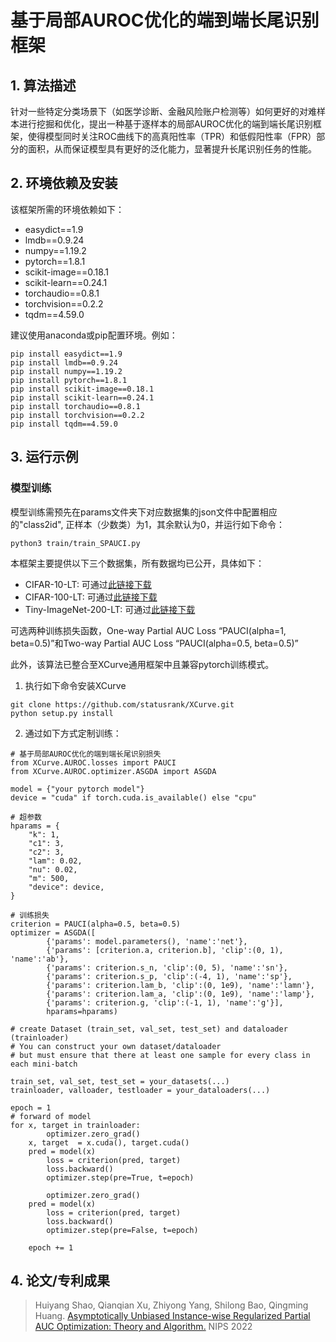 # 基于局部AUROC优化的端到端长尾识别框架

## 1. 算法描述
针对一些特定分类场景下（如医学诊断、金融风险账户检测等）如何更好的对难样本进行挖掘和优化，提出一种基于逐样本的局部AUROC优化的端到端长尾识别框架，使得模型同时关注ROC曲线下的高真阳性率（TPR）和低假阳性率（FPR）部分的面积，从而保证模型具有更好的泛化能力，显著提升长尾识别任务的性能。

## 2. 环境依赖及安装
该框架所需的环境依赖如下：
- easydict==1.9
- lmdb==0.9.24
- numpy==1.19.2
- pytorch==1.8.1
- scikit-image==0.18.1
- scikit-learn==0.24.1
- torchaudio==0.8.1
- torchvision==0.2.2
- tqdm==4.59.0

建议使用anaconda或pip配置环境。例如：
```
pip install easydict==1.9
pip install lmdb==0.9.24
pip install numpy==1.19.2
pip install pytorch==1.8.1
pip install scikit-image==0.18.1
pip install scikit-learn==0.24.1
pip install torchaudio==0.8.1
pip install torchvision==0.2.2
pip install tqdm==4.59.0
```

## 3. 运行示例

### 模型训练
模型训练需预先在params文件夹下对应数据集的json文件中配置相应的"class2id", 正样本（少数类）为1，其余默认为0，并运行如下命令：
```
python3 train/train_SPAUCI.py
```

本框架主要提供以下三个数据集，所有数据均已公开，具体如下：
- CIFAR-10-LT: 可通过[此链接下载](https://github.com/statusrank/XCurve/tree/master/example/data)
- CIFAR-100-LT: 可通过[此链接下载](https://github.com/statusrank/XCurve/tree/master/example/data)
- Tiny-ImageNet-200-LT: 可通过[此链接下载](https://drive.google.com/file/d/1WYoQrDIDK-E2aK8Rj_Vph_MBXIDjusHs/view)

可选两种训练损失函数，One-way Partial AUC Loss “PAUCI(alpha=1, beta=0.5)”和Two-way Partial AUC Loss “PAUCI(alpha=0.5, beta=0.5)”

此外，该算法已整合至XCurve通用框架中且兼容pytorch训练模式。
1. 执行如下命令安装XCurve
```
git clone https://github.com/statusrank/XCurve.git
python setup.py install
```
2. 通过如下方式定制训练：
```python3
# 基于局部AUROC优化的端到端长尾识别损失
from XCurve.AUROC.losses import PAUCI
from XCurve.AUROC.optimizer.ASGDA import ASGDA

model = {"your pytorch model"}
device = "cuda" if torch.cuda.is_available() else "cpu"

# 超参数
hparams = {
	"k": 1,
	"c1": 3,
	"c2": 3,
	"lam": 0.02,
	"nu": 0.02,
	"m": 500,
	"device": device,
}

# 训练损失
criterion = PAUCI(alpha=0.5, beta=0.5)
optimizer = ASGDA([
		{'params': model.parameters(), 'name':'net'},
		{'params': [criterion.a, criterion.b], 'clip':(0, 1), 'name':'ab'},
		{'params': criterion.s_n, 'clip':(0, 5), 'name':'sn'},
		{'params': criterion.s_p, 'clip':(-4, 1), 'name':'sp'},
		{'params': criterion.lam_b, 'clip':(0, 1e9), 'name':'lamn'},
		{'params': criterion.lam_a, 'clip':(0, 1e9), 'name':'lamp'},
		{'params': criterion.g, 'clip':(-1, 1), 'name':'g'}], 
		hparams=hparams)

# create Dataset (train_set, val_set, test_set) and dataloader (trainloader)
# You can construct your own dataset/dataloader 
# but must ensure that there at least one sample for every class in each mini-batch 

train_set, val_set, test_set = your_datasets(...)
trainloader, valloader, testloader = your_dataloaders(...)

epoch = 1
# forward of model
for x, target in trainloader:
		optimizer.zero_grad()
    x, target  = x.cuda(), target.cuda()
    pred = model(x)
		loss = criterion(pred, target)
		loss.backward()
		optimizer.step(pre=True, t=epoch)

		optimizer.zero_grad()
    pred = model(x)
		loss = criterion(pred, target)
		loss.backward()
		optimizer.step(pre=False, t=epoch)
    
    epoch += 1
```

## 4. 论文/专利成果
> Huiyang Shao, Qianqian Xu, Zhiyong Yang, Shilong Bao, Qingming Huang. [Asymptotically Unbiased Instance-wise Regularized Partial AUC Optimization: Theory and Algorithm.](https://arxiv.org/pdf/2210.03967.pdf) NIPS 2022
